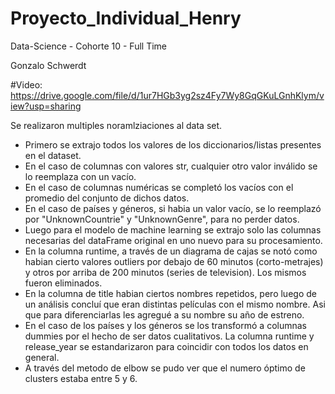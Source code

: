 # Proyecto_Individual_Henry

Data-Science - Cohorte 10 - Full Time

Gonzalo Schwerdt

#Video: https://drive.google.com/file/d/1ur7HGb3yg2sz4Fy7Wy8GqGKuLGnhKlym/view?usp=sharing

Se realizaron multiples noramlziaciones al data set.
- Primero se extrajo todos los valores de los diccionarios/listas presentes en el dataset.
- En el caso de columnas con valores str, cualquier otro valor inválido se lo reemplaza con un vacío.
- En el caso de columnas numéricas se completó los vacíos con el promedio del conjunto de dichos datos.
- En el caso de países y géneros, si habia un valor vacío, se lo reemplazó por "UnknownCountrie" y "UnknownGenre", para no perder datos.
- Luego para el modelo de machine learning se extrajo solo las columnas necesarias del dataFrame original en uno nuevo para su procesamiento.
- En la columna runtime, a través de un diagrama de cajas se notó como habian cierto valores outliers por debajo de 60 minutos (corto-metrajes) y otros por arriba de 200 minutos (series de television). Los mismos fueron eliminados.
- En la columna de title habian ciertos nombres repetidos, pero luego de un análisis concluí que eran distintas películas con el mismo nombre. Asi que para diferenciarlas les agregué a su nombre su año de estreno.
- En el caso de los países y los géneros se los transformó a columnas dummies por el hecho de ser datos cualitativos. La columna runtime y release_year se estandarizaron para coincidir con todos los datos en general.
- A través del metodo de elbow se pudo ver que el numero óptimo de clusters estaba entre 5 y 6.
